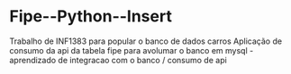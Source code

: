 # Fipe--Python--Insert
Trabalho de INF1383 para popular o banco de dados carros
Aplicação de consumo da api da tabela fipe para avolumar o banco em mysql - aprendizado de integracao com o banco / consumo de api

